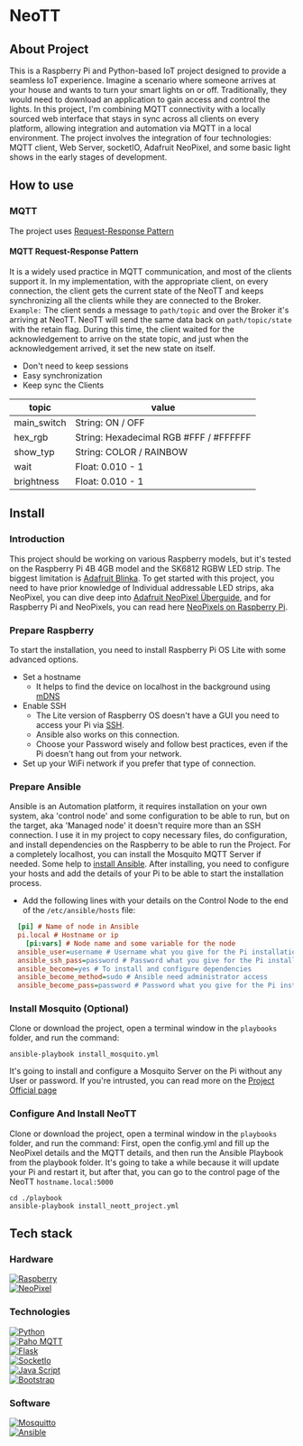 # NeoTT

## About Project
This is a Raspberry Pi and Python-based IoT project designed to provide a seamless IoT experience.
Imagine a scenario where someone arrives at your house and wants to turn your smart lights on or off. Traditionally, they would need to download an application to gain access and control the lights. In this project, I'm combining MQTT connectivity with a locally sourced web interface that stays in sync across all clients on every platform, allowing integration and automation via MQTT in a local environment.
The project involves the integration of four technologies: MQTT client, Web Server, socketIO, Adafruit NeoPixel, and some basic light shows in the early stages of development.

## How to use

### MQTT
The project uses [Request-Response Pattern][RRPattern-url]

#### MQTT Request-Response Pattern
It is a widely used practice in MQTT communication, and most of the clients support it.
In my implementation, with the appropriate client, on every connection, the client gets the current state of the NeoTT and keeps synchronizing all the clients while they are connected to the Broker.  
`Example:` The client sends a message to `path/topic` and over the Broker it's arriving at NeoTT. NeoTT will send the same data back on `path/topic/state` with the retain flag. During this time, the client waited for the acknowledgement to arrive on the state topic, and just when the acknowledgement arrived, it set the new state on itself.
- Don't need to keep sessions  
- Easy synchronization
- Keep sync the Clients

| topic | value |
|---|---|
| main_switch | String: ON / OFF |
| hex_rgb | String: Hexadecimal RGB #FFF / #FFFFFF |
| show_typ | String: COLOR / RAINBOW |
| wait | Float: 0.010 - 1 |
| brightness | Float: 0.010 - 1 |

## Install

### Introduction
This project should be working on various Raspberry models, but it's tested on the Raspberry Pi 4B 4GB model and the SK6812 RGBW LED strip. The biggest limitation is [Adafruit Blinka][AdafruitBlinka-url]. To get started with this project, you need to have prior knowledge of Individual addressable LED strips, aka NeoPixel, you can dive deep into [Adafruit NeoPixel Überguide][AdafruitNeoPixelÜberguide-url], and for Raspberry Pi and NeoPixels, you can read here [NeoPixels on Raspberry Pi][NeoPixelsOnRaspberryPi-url].

### Prepare Raspberry
To start the installation, you need to install Raspberry Pi OS Lite with some advanced options.
- Set a hostname
  - It helps to find the device on localhost in the background using [mDNS][mDNS-url]
- Enable SSH
  - The Lite version of Raspberry OS doesn't have a GUI you need to access your Pi via [SSH][SSH-url].
  - Ansible also works on this connection.
  - Choose your Password wisely and follow best practices, even if the Pi doesn't hang out from your network.
- Set up your WiFi network if you prefer that type of connection.
### Prepare Ansible
Ansible is an Automation platform, it requires installation on your own system, aka 'control node' and some configuration to be able to run, but on the target, aka 'Managed node' it doesn't require more than an SSH connection. I use it in my project to copy necessary files, do configuration, and install dependencies on the Raspberry to be able to run the Project. For a completely localhost, you can install the Mosquito MQTT Server if needed.
Some help to [install Ansible][InstallAnsible-url]. After installing, you need to configure your hosts and add the details of your Pi to be able to start the installation process.
- Add the following lines with your details on the Control Node to the end of the `/etc/ansible/hosts` file:
```ini
  [pi] # Name of node in Ansible
  pi.local # Hostname or ip 
    [pi:vars] # Node name and some variable for the node 
  ansible_user=username # Username what you give for the Pi installation
  ansible_ssh_pass=password # Password what you give for the Pi installation
  ansible_become=yes # To install and configure dependencies 
  ansible_become_method=sudo # Ansible need administrator access 
  ansible_become_pass=password # Password what you give for the Pi installation
```
 
### Install Mosquito (Optional)
Clone or download the project, open a terminal window in the `playbooks` folder, and run the command:
```
ansible-playbook install_mosquito.yml
```
It's going to install and configure a Mosquito Server on the Pi without any User or password. If you're intrusted, you can read more on the [Project Official page][MosquittoAuthenticaton-url]

### Configure And Install NeoTT
Clone or download the project, open a terminal window in the `playbooks` folder, and run the command:
First, open the config.yml and fill up the NeoPixel details and the MQTT details, and then run the Ansible Playbook from the playbook folder. It's going to take a while because it will update your Pi and restart it, but after that, you can go to the control page of the NeoTT `hostname.local:5000`
```
cd ./playbook
ansible-playbook install_neott_project.yml 
```
## Tech stack 

### Hardware
[![Raspberry][Raspberry-badge]][Raspberry-url]  
[![NeoPixel][NeoPixel-badge]][NeoPixel-url]
### Technologies  
[![Python][Python-badge]][Python-url]  
[![Paho MQTT][PahoMQTT-badge]][PahoMQTT-url]  
[![Flask][Flask-badge]][Flask-url]  
[![SocketIo][SocketIo-badge]][SocketIo-url]  
[![Java Script][JavaScript-badge]][JavaScript-url]  
[![Bootstrap][Bootstrap-badge]][Bootstrap-url]  
### Software
[![Mosquitto][Mosquitto-badge]][Mosquitto-url]  
[![Ansible][Ansible-badge]][Ansible-url]


<!-- Badge links -->
[Raspberry-badge]: https://img.shields.io/badge/Raspberry%20Pi-black?style=for-the-badge&logo=Raspberry%20Pi&logoColor=white
[NeoPixel-badge]: https://img.shields.io/badge/NeoPixel-black?style=for-the-badge&logo=adafruit&logoColor=white
[Python-badge]: https://img.shields.io/badge/Python-black?style=for-the-badge&logo=python&logoColor=white 
[PahoMQTT-badge]: https://img.shields.io/badge/Paho%20MQTT-black?style=for-the-badge&logo=mqtt&logoColor=white
[Flask-badge]: https://img.shields.io/badge/Flask-black?style=for-the-badge&logo=flask&logoColor=white
[SocketIo-badge]: https://img.shields.io/badge/Socket.io-010101?&style=for-the-badge&logo=Socket.io&logoColor=white
[JavaScript-badge]: https://img.shields.io/badge/Vanilla%20Js-black?style=for-the-badge&logo=javascript&logoColor=white
[Bootstrap-badge]: https://img.shields.io/badge/bootstrap-black?style=for-the-badge&logo=bootstrap&logoColor=white
[Mosquitto-badge]: https://img.shields.io/badge/Mosquitto-black?style=for-the-badge&logo=eclipsemosquitto&logoColor=white
[Ansible-badge]: https://img.shields.io/badge/Ansible-black?style=for-the-badge&logo=ansible&logoColor=white

<!-- Project url -->
[Raspberry-url]: https://www.raspberrypi.com/
[NeoPixel-url]: https://learn.adafruit.com/neopixels-on-raspberry-pi/overview
[Python-url]: https://www.python.org/
[PahoMQTT-url]: https://eclipse.dev/paho/
[Flask-url]: https://flask.palletsprojects.com/en/2.3.x/
[SocketIo-url]: https://flask-socketio.readthedocs.io/en/latest/
[JavaScript-url]: https://developer.mozilla.org/en-US/docs/Web/JavaScript
[Bootstrap-url]: https://getbootstrap.com/
[Mosquitto-url]: https://mosquitto.org/
[Ansible-url]: https://www.ansible.com/

<!-- Background materials -->
[RRPattern-url]:https://www.hivemq.com/blog/mqtt5-essentials-part9-request-response-pattern/
[AdafruitBlinka-url]:https://learn.adafruit.com/circuitpython-on-raspberrypi-linux/installing-circuitpython-on-raspberry-pi
[AdafruitNeoPixelÜberguide-url]:https://learn.adafruit.com/adafruit-neopixel-uberguide
[NeoPixelsOnRaspberryPi-url]:https://learn.adafruit.com/neopixels-on-raspberry-pi/overview
[mDNS-URL]:https://en.wikipedia.org/wiki/Multicast_DNS
[SSH-url]:https://en.wikipedia.org/wiki/Secure_Shell
[InstallAnsible-url]:https://docs.ansible.com/ansible/latest/installation_guide/index.html
[MosquittoAuthenticaton-url]:https://mosquitto.org/documentation/authentication-methods/
